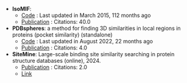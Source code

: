 - **IsoMIF**: 
	- [Code](https://github.com/NRGlab/IsoMif) : Last updated in March 2015, 112 months ago
	- [Publication](https://doi.org/10.1021/acs.jcim.5b00333) : Citations: 40.0
- **PDBspheres**: a method for finding 3D similarities in local regions in proteins (pocket similarity) (standalone)
	- [Code](https://github.com/LLNL/PDBspheres) : Last updated in August 2022, 22 months ago
	- [Publication](https://doi.org/10.1101/2022.01.04.474934) : Citations: 4.0
- **SiteMine**: Large-scale binding site similarity searching in protein structure databases (online), 2024.
	- [Publication](https://doi.org/10.1002/ardp.202300661) : Citations: 2.0
	- [Link](https://uhh.de/naomi)
